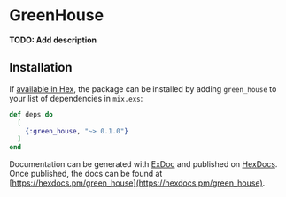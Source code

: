 # GreenHouse

**TODO: Add description**

## Installation

If [available in Hex](https://hex.pm/docs/publish), the package can be installed
by adding `green_house` to your list of dependencies in `mix.exs`:

```elixir
def deps do
  [
    {:green_house, "~> 0.1.0"}
  ]
end
```

Documentation can be generated with [ExDoc](https://github.com/elixir-lang/ex_doc)
and published on [HexDocs](https://hexdocs.pm). Once published, the docs can
be found at [https://hexdocs.pm/green_house](https://hexdocs.pm/green_house).

